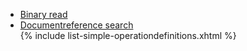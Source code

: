 <ul>
<li><a href="fhir-binary-read.html">Binary read</a></li>
<li><a href="ehealth-documentreference-search.html">Documentreference search</a></li>
{% include list-simple-operationdefinitions.xhtml %}
</ul>

